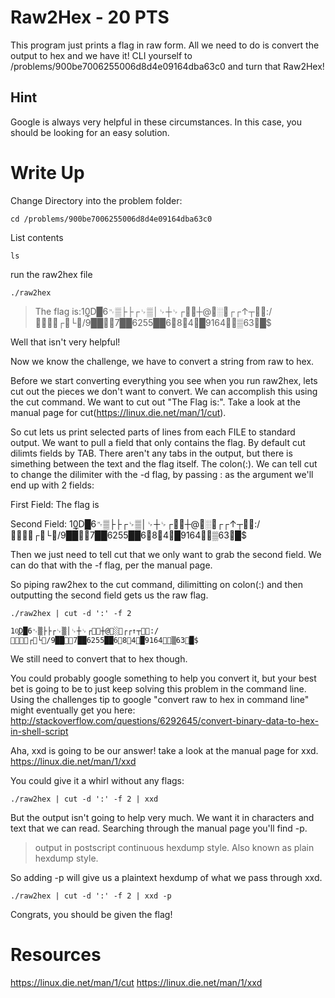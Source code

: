 # Raw2Hex - 20 PTS
This program just prints a flag in raw form. All we need to do is convert the output to hex and we have it! CLI yourself to /problems/900be7006255006d8d4e09164dba63c0 and turn that Raw2Hex!

## Hint
Google is always very helpful in these circumstances. In this case, you should be looking for an easy solution.

# Write Up
Change Directory into the problem folder:

`cd /problems/900be7006255006d8d4e09164dba63c0`

List contents

`ls`

run the raw2hex file

`./raw2hex`
>The flag is:10͓͟D█6␉▒├├┌␊▒│␊┼␊┌┼@░␊┌┌↑┬␊␉:/␉┌␊└/9██␉␊7██6255██6␍8␍4␊█9164␍␉▒63␌█$                                               

Well that isn't very helpful!

Now we know the challenge, we have to convert a string from raw to hex. 

Before we start converting everything you see when you run raw2hex, lets cut out the pieces we don't want to convert. We can accomplish this using the cut command. We want to cut out "The Flag is:". Take a look at the manual page for cut(https://linux.die.net/man/1/cut).

So cut lets us print selected parts of lines from each FILE to standard output. We want to pull a field that only contains the flag. By default cut dilimts fields by TAB. There aren't any tabs in the output, but there is simething between the text and the flag itself. The colon(:). We can tell cut to change the dilimiter with the -d flag, by passing : as the argument we'll end up with 2 fields:

First Field: The flag is

Second Field: 10͓͟D█6␉▒├├┌␊▒│␊┼␊┌┼@░␊┌┌↑┬␊␉:/␉┌␊└/9██␉␊7██6255██6␍8␍4␊█9164␍␉▒63␌█$  

Then we just need to tell cut that we only want to grab the second field. We can do that with the -f flag, per the manual page. 

So piping raw2hex to the cut command, dilimitting on colon(:) and then outputting the second field gets us the raw flag.

`./raw2hex | cut -d ':' -f 2`

`10͓͟D█6␉▒├├┌␊▒│␊┼␊┌┼@░␊┌┌↑┬␊␉:/␉┌␊└/9██␉␊7██6255██6␍8␍4␊█9164␍␉▒63␌█$ `

We still need to convert that to hex though.

You could probably google something to help you convert it, but your best bet is going to be to just keep solving this problem in the command line. Using the challenges tip to google "convert raw to hex in command line" might eventually get you here: http://stackoverflow.com/questions/6292645/convert-binary-data-to-hex-in-shell-script

Aha, xxd is going to be our answer! take a look at the manual page for xxd. https://linux.die.net/man/1/xxd

You could give it a whirl without any flags:

`./raw2hex | cut -d ':' -f 2 | xxd`

But the output isn't going to help very much. We want it in characters and text that we can read. Searching through the manual page you'll find -p.

>output in postscript continuous hexdump style. Also known as plain hexdump style.

So adding -p will give us a plaintext hexdump of what we pass through xxd.

`./raw2hex | cut -d ':' -f 2 | xxd -p`

Congrats, you should be given the flag!

# Resources
https://linux.die.net/man/1/cut
https://linux.die.net/man/1/xxd
